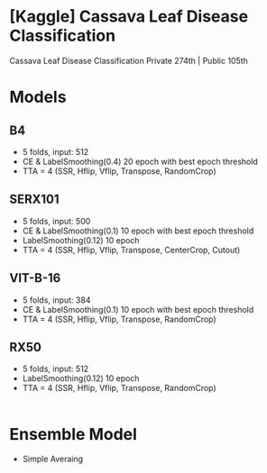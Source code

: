 # **[Kaggle] Cassava Leaf Disease Classification**
Cassava Leaf Disease Classification 
Private 274th | Public 105th
<br>

# **Models**
## **B4**
- 5 folds, input: 512
- CE & LabelSmoothing(0.4) 20 epoch with best epoch threshold
- TTA = 4 (SSR, Hflip, Vflip, Transpose, RandomCrop)
## **SERX101**
- 5 folds, input: 500
- CE & LabelSmoothing(0.1) 10 epoch with best epoch threshold
- LabelSmoothing(0.12) 10 epoch
- TTA = 4 (SSR, Hflip, Vflip, Transpose, CenterCrop, Cutout)
## **VIT-B-16**
- 5 folds, input: 384
- CE & LabelSmoothing(0.1) 10 epoch with best epoch threshold
- TTA = 4 (SSR, Hflip, Vflip, Transpose, RandomCrop)
## **RX50**
- 5 folds, input: 512
- LabelSmoothing(0.12) 10 epoch
- TTA = 4 (SSR, Hflip, Vflip, Transpose, RandomCrop)
<br><br>

# **Ensemble Model**
- Simple Averaing





